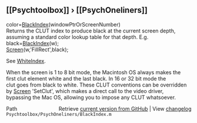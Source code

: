 ## [[Psychtoolbox]] &#8250; [[PsychOneliners]]

color=[BlackIndex](BlackIndex)(windowPtrOrScreenNumber)  
Returns the CLUT index to produce black at the current screen depth,  
assuming a standard color lookup table for that depth. E.g.  
black=[BlackIndex](BlackIndex)(w);  
[Screen](Screen)(w,'FillRect',black);  
  
See [WhiteIndex](WhiteIndex).  
  
When the screen is 1 to 8 bit mode, the Macintosh OS always makes the  
first clut element white and the last black. In 16 or 32 bit mode the  
clut goes from black to white. These CLUT conventions can be overridden  
by [Screen](Screen) 'SetClut', which makes a direct call to the video driver,  
bypassing the Mac OS, allowing you to impose any CLUT whatsoever.  




<div class="code_header" style="text-align:right;">
  <span style="float:left;">Path&nbsp;&nbsp;</span> <span class="counter">Retrieve <a href=
  "https://raw.github.com/Psychtoolbox-3/Psychtoolbox-3/beta/Psychtoolbox/PsychOneliners/BlackIndex.m">current version from GitHub</a> | View <a href=
  "https://github.com/Psychtoolbox-3/Psychtoolbox-3/commits/beta/Psychtoolbox/PsychOneliners/BlackIndex.m">changelog</a></span>
</div>
<div class="code">
  <code>Psychtoolbox/PsychOneliners/BlackIndex.m</code>
</div>

